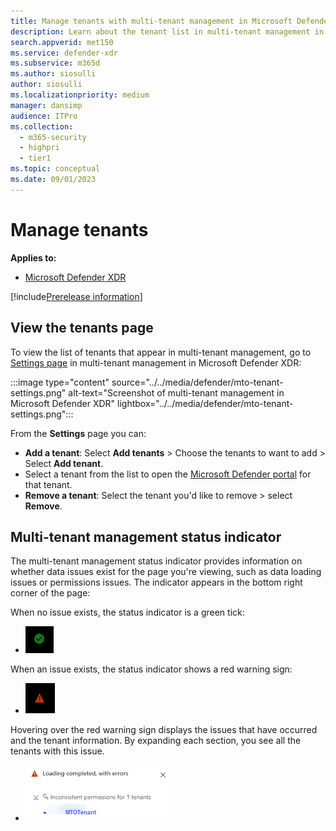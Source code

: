 ```yaml
---
title: Manage tenants with multi-tenant management in Microsoft Defender XDR
description: Learn about the tenant list in multi-tenant management in Microsoft Defender XDR
search.appverid: met150
ms.service: defender-xdr
ms.subservice: m365d
ms.author: siosulli
author: siosulli
ms.localizationpriority: medium
manager: dansimp
audience: ITPro
ms.collection: 
  - m365-security
  - highpri
  - tier1
ms.topic: conceptual
ms.date: 09/01/2023
---
```


# Manage tenants

**Applies to:**

- [Microsoft Defender XDR](https://go.microsoft.com/fwlink/?linkid=2118804)

[!include[Prerelease information](../../includes/prerelease.md)]

## View the tenants page

To view the list of tenants that appear in multi-tenant management, go to [Settings page](https://mto.security.microsoft.com/mtosettings) in multi-tenant management in Microsoft Defender XDR:

   :::image type="content" source="../../media/defender/mto-tenant-settings.png" alt-text="Screenshot of multi-tenant management in Microsoft Defender XDR" lightbox="../../media/defender/mto-tenant-settings.png":::

From the **Settings** page you can:

- **Add a tenant**: Select **Add tenants** > Choose the tenants to want to add > Select **Add tenant**.
- Select a tenant from the list to open the [Microsoft Defender portal](https://security.microsoft.com) for that tenant.
- **Remove a tenant**: Select the tenant you'd like to remove > select **Remove**.

## Multi-tenant management status indicator

The multi-tenant management status indicator provides information on whether data issues exist for the page you're viewing, such as data loading issues or permissions issues. The indicator appears in the bottom right corner of the page:

When no issue exists, the status indicator is a green tick:

- ![No data issues](../../media/defender/mto_nodata_issue.png)

When an issue exists, the status indicator shows a red warning sign:

- ![data issues](../../media/defender/mto-data-issues.png)

Hovering over the red warning sign displays the issues that have occurred and the tenant information. By expanding each section, you see all the tenants with this issue.

- ![tenant data issues](../../media/defender/mto-tenantdata-issues.png)
